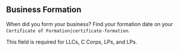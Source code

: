 ## Business Formation

When did you form your business? Find your formation date on your `Certificate of Formation|certificate-formation`.

This field is required for LLCs, C Corps, LPs, and LPs.